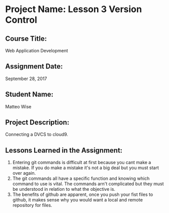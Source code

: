 # Project Name:  Lesson 3 Version Control


## Course Title:
Web Application Development

## Assignment Date:  
September 28, 2017

## Student Name:  
Matteo Wise

## Project Description:
Connecting a DVCS to cloud9.

## Lessons Learned in the Assignment:
1. Entering git commands is difficult at first because you cant make a mistake. If you do make a mistake it's not a big deal but you must start over again.
2. The git commands all have a specific function and knowing which command to use is vital. The commands arn't complicated but they must be understood in relation to what the objective is.
3. The benefits of github are apparent, once you push your fist files to github, it makes sense why you would want a local and remote repository for files.

